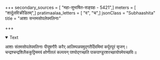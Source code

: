 +++
secondary_sources = [ "महा-सुभाषित-सङ्ग्रहः - 5421",]
meters = [ "शार्दूलविक्रीडितम्",]
pratimaalaa_letters = [ "व", "च",]
jsonClass = "Subhaashita"
title = "आशाः सन्तमसोपलेपमलिनाः"

+++

<details open><summary>Text</summary>

आशाः संतमसोपलेपमलिनाः पीयूषगौरैः करैर् आलिम्पन्नयमुद्गतैर्दिवमिमां कर्पूरपूरं सृजन्।  
चन्द्रश्चन्द्रशिलैककुट्टिममयं क्षोणीतलं कल्पयन् पश्योद्गच्छति पाकपाण्डुरशरच्छायोपमेयच्छविः॥
</details>
